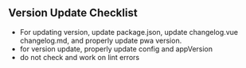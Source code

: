 ## Version Update Checklist
- For updating version, update package.json, update changelog.vue changelog.md, and properly update pwa version.
- for version update, properly update config and appVersion
- do not check and work on lint errors